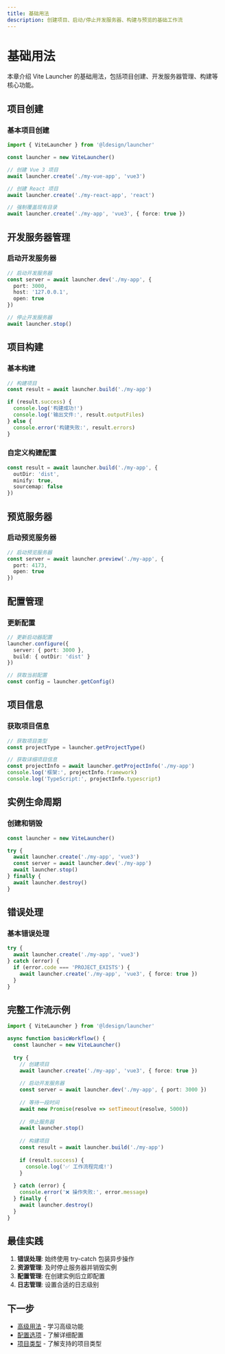 ```yaml
---
title: 基础用法
description: 创建项目、启动/停止开发服务器、构建与预览的基础工作流
---
```


# 基础用法

本章介绍 Vite Launcher 的基础用法，包括项目创建、开发服务器管理、构建等核心功能。

## 项目创建

### 基本项目创建

```typescript
import { ViteLauncher } from '@ldesign/launcher'

const launcher = new ViteLauncher()

// 创建 Vue 3 项目
await launcher.create('./my-vue-app', 'vue3')

// 创建 React 项目
await launcher.create('./my-react-app', 'react')

// 强制覆盖现有目录
await launcher.create('./my-app', 'vue3', { force: true })
```

## 开发服务器管理

### 启动开发服务器

```typescript
// 启动开发服务器
const server = await launcher.dev('./my-app', {
  port: 3000,
  host: '127.0.0.1',
  open: true
})

// 停止开发服务器
await launcher.stop()
```

## 项目构建

### 基本构建

```typescript
// 构建项目
const result = await launcher.build('./my-app')

if (result.success) {
  console.log('构建成功!')
  console.log('输出文件:', result.outputFiles)
} else {
  console.error('构建失败:', result.errors)
}
```

### 自定义构建配置

```typescript
const result = await launcher.build('./my-app', {
  outDir: 'dist',
  minify: true,
  sourcemap: false
})
```

## 预览服务器

### 启动预览服务器

```typescript
// 启动预览服务器
const server = await launcher.preview('./my-app', {
  port: 4173,
  open: true
})
```

## 配置管理

### 更新配置

```typescript
// 更新启动器配置
launcher.configure({
  server: { port: 3000 },
  build: { outDir: 'dist' }
})

// 获取当前配置
const config = launcher.getConfig()
```

## 项目信息

### 获取项目信息

```typescript
// 获取项目类型
const projectType = launcher.getProjectType()

// 获取详细项目信息
const projectInfo = await launcher.getProjectInfo('./my-app')
console.log('框架:', projectInfo.framework)
console.log('TypeScript:', projectInfo.typescript)
```

## 实例生命周期

### 创建和销毁

```typescript
const launcher = new ViteLauncher()

try {
  await launcher.create('./my-app', 'vue3')
  const server = await launcher.dev('./my-app')
  await launcher.stop()
} finally {
  await launcher.destroy()
}
```

## 错误处理

### 基本错误处理

```typescript
try {
  await launcher.create('./my-app', 'vue3')
} catch (error) {
  if (error.code === 'PROJECT_EXISTS') {
    await launcher.create('./my-app', 'vue3', { force: true })
  }
}
```

## 完整工作流示例

```typescript
import { ViteLauncher } from '@ldesign/launcher'

async function basicWorkflow() {
  const launcher = new ViteLauncher()
  
  try {
    // 创建项目
    await launcher.create('./my-app', 'vue3', { force: true })
    
    // 启动开发服务器
    const server = await launcher.dev('./my-app', { port: 3000 })
    
    // 等待一段时间
    await new Promise(resolve => setTimeout(resolve, 5000))
    
    // 停止服务器
    await launcher.stop()
    
    // 构建项目
    const result = await launcher.build('./my-app')
    
    if (result.success) {
      console.log('✅ 工作流程完成!')
    }
    
  } catch (error) {
    console.error('❌ 操作失败:', error.message)
  } finally {
    await launcher.destroy()
  }
}
```

## 最佳实践

1. **错误处理**: 始终使用 try-catch 包装异步操作
2. **资源管理**: 及时停止服务器并销毁实例
3. **配置管理**: 在创建实例后立即配置
4. **日志管理**: 设置合适的日志级别

## 下一步

- [高级用法](./advanced-usage.md) - 学习高级功能
- [配置选项](./configuration.md) - 了解详细配置
- [项目类型](./project-types.md) - 了解支持的项目类型
